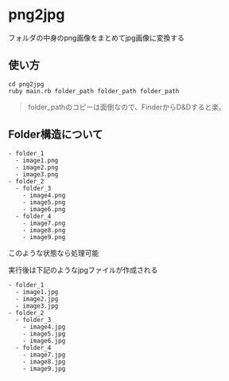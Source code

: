 # png2jpg
フォルダの中身のpng画像をまとめてjpg画像に変換する

## 使い方
```
cd png2jpg
ruby main.rb folder_path folder_path folder_path
```

> folder_pathのコピーは面倒なので、FinderからD&Dすると楽。

## Folder構造について
```
- folder_1
  - image1.png
  - image2.png
  - image3.png
- folder_2
  - folder_3
    - image4.png
    - image5.png
    - image6.png
  - folder_4
    - image7.png
    - image8.png
    - image9.png
```

このような状態なら処理可能

実行後は下記のようなjpgファイルが作成される

```
- folder_1
  - image1.jpg
  - image2.jpg
  - image3.jpg
- folder_2
  - folder_3
    - image4.jpg
    - image5.jpg
    - image6.jpg
  - folder_4
    - image7.jpg
    - image8.jpg
    - image9.jpg
```
